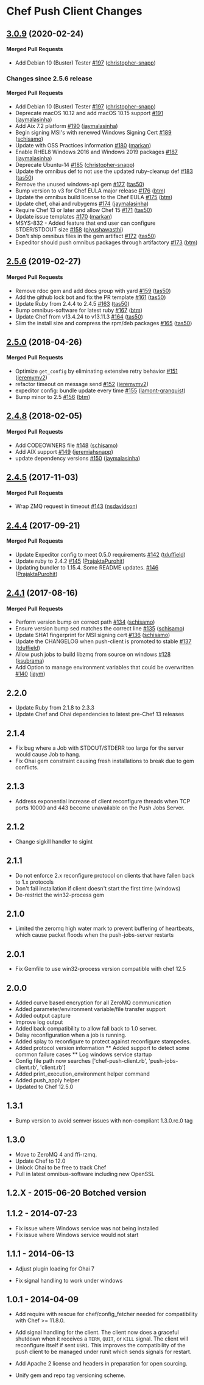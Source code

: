 # Chef Push Client Changes
<!-- usage documentation: http://expeditor-docs.es.chef.io/configuration/changelog/ -->
<!-- latest_release 3.0.9 -->
## [3.0.9](https://github.com/chef/opscode-pushy-client/tree/3.0.9) (2020-02-24)

#### Merged Pull Requests
-  Add Debian 10 (Buster) Tester [#197](https://github.com/chef/opscode-pushy-client/pull/197) ([christopher-snapp](https://github.com/christopher-snapp))
<!-- latest_release -->

<!-- release_rollup since=2.5.6 -->
### Changes since 2.5.6 release

#### Merged Pull Requests
-  Add Debian 10 (Buster) Tester [#197](https://github.com/chef/opscode-pushy-client/pull/197) ([christopher-snapp](https://github.com/christopher-snapp)) <!-- 3.0.9 -->
- Deprecate macOS 10.12 and add macOS 10.15 support [#191](https://github.com/chef/opscode-pushy-client/pull/191) ([jaymalasinha](https://github.com/jaymalasinha)) <!-- 3.0.8 -->
- Add Aix 7.2 platform [#190](https://github.com/chef/opscode-pushy-client/pull/190) ([jaymalasinha](https://github.com/jaymalasinha)) <!-- 3.0.7 -->
- Begin signing MSI&#39;s with renewed Windows Signing Cert [#189](https://github.com/chef/opscode-pushy-client/pull/189) ([schisamo](https://github.com/schisamo)) <!-- 3.0.6 -->
- Update with OSS Practices information [#180](https://github.com/chef/opscode-pushy-client/pull/180) ([markan](https://github.com/markan)) <!-- 3.0.5 -->
- Enable RHEL8 Windows 2016 and Windows 2019 packages [#187](https://github.com/chef/opscode-pushy-client/pull/187) ([jaymalasinha](https://github.com/jaymalasinha)) <!-- 3.0.4 -->
- Deprecate Ubuntu-14 [#185](https://github.com/chef/opscode-pushy-client/pull/185) ([christopher-snapp](https://github.com/christopher-snapp)) <!-- 3.0.3 -->
- Update the omnibus def to not use the updated ruby-cleanup def [#183](https://github.com/chef/opscode-pushy-client/pull/183) ([tas50](https://github.com/tas50)) <!-- 3.0.2 -->
- Remove the unused windows-api gem [#177](https://github.com/chef/opscode-pushy-client/pull/177) ([tas50](https://github.com/tas50)) <!-- 3.0.1 -->
- Bump version to v3 for Chef EULA major release [#176](https://github.com/chef/opscode-pushy-client/pull/176) ([btm](https://github.com/btm)) <!-- 3.0.0 -->
- Update the omnibus build license to the Chef EULA [#175](https://github.com/chef/opscode-pushy-client/pull/175) ([btm](https://github.com/btm)) <!-- 2.5.13 -->
- Update chef, ohai and rubygems [#174](https://github.com/chef/opscode-pushy-client/pull/174) ([jaymalasinha](https://github.com/jaymalasinha)) <!-- 2.5.12 -->
- Require Chef 13 or later and allow Chef 15 [#171](https://github.com/chef/opscode-pushy-client/pull/171) ([tas50](https://github.com/tas50)) <!-- 2.5.9 -->
- Update issue templates [#170](https://github.com/chef/opscode-pushy-client/pull/170) ([markan](https://github.com/markan)) <!-- 2.5.8 -->
- MSYS-832 - Added feature that end user can configure STDER/STDOUT size [#158](https://github.com/chef/opscode-pushy-client/pull/158) ([piyushawasthi](https://github.com/piyushawasthi)) <!-- 2.5.7 -->
- Don&#39;t ship omnibus files in the gem artifact [#172](https://github.com/chef/opscode-pushy-client/pull/172) ([tas50](https://github.com/tas50)) <!-- 2.5.10 -->
- Expeditor should push omnibus packages through artifactory [#173](https://github.com/chef/opscode-pushy-client/pull/173) ([btm](https://github.com/btm)) <!-- 2.5.11 -->
<!-- release_rollup -->

<!-- latest_stable_release -->
## [2.5.6](https://github.com/chef/opscode-pushy-client/tree/2.5.6) (2019-02-27)

#### Merged Pull Requests
- Remove rdoc gem and add docs group with yard [#159](https://github.com/chef/opscode-pushy-client/pull/159) ([tas50](https://github.com/tas50))
- Add the github lock bot and fix the PR template [#161](https://github.com/chef/opscode-pushy-client/pull/161) ([tas50](https://github.com/tas50))
- Update Ruby from 2.4.4 to 2.4.5 [#163](https://github.com/chef/opscode-pushy-client/pull/163) ([tas50](https://github.com/tas50))
- Bump omnibus-software for latest ruby [#167](https://github.com/chef/opscode-pushy-client/pull/167) ([btm](https://github.com/btm))
- Update Chef from v13.4.24 to v13.11.3 [#164](https://github.com/chef/opscode-pushy-client/pull/164) ([tas50](https://github.com/tas50))
- Slim the install size and compress the rpm/deb packages [#165](https://github.com/chef/opscode-pushy-client/pull/165) ([tas50](https://github.com/tas50))
<!-- latest_stable_release -->

## [2.5.0](https://github.com/chef/opscode-pushy-client/tree/2.5.0) (2018-04-26)

#### Merged Pull Requests
- Optimize `get_config` by eliminating extensive retry behavior [#151](https://github.com/chef/opscode-pushy-client/pull/151) ([jeremymv2](https://github.com/jeremymv2))
- refactor timeout on message send [#152](https://github.com/chef/opscode-pushy-client/pull/152) ([jeremymv2](https://github.com/jeremymv2))
- expeditor config: bundle update every time [#155](https://github.com/chef/opscode-pushy-client/pull/155) ([lamont-granquist](https://github.com/lamont-granquist))
- Bump minor to 2.5 [#156](https://github.com/chef/opscode-pushy-client/pull/156) ([btm](https://github.com/btm))

## [2.4.8](https://github.com/chef/opscode-pushy-client/tree/2.4.8) (2018-02-05)

#### Merged Pull Requests
- Add CODEOWNERS file [#148](https://github.com/chef/opscode-pushy-client/pull/148) ([schisamo](https://github.com/schisamo))
- Add AIX support [#149](https://github.com/chef/opscode-pushy-client/pull/149) ([jeremiahsnapp](https://github.com/jeremiahsnapp))
- update dependency versions [#150](https://github.com/chef/opscode-pushy-client/pull/150) ([jaymalasinha](https://github.com/jaymalasinha))

## [2.4.5](https://github.com/chef/opscode-pushy-client/tree/2.4.5) (2017-11-03)

#### Merged Pull Requests
- Wrap ZMQ request in timeout [#143](https://github.com/chef/opscode-pushy-client/pull/143) ([nsdavidson](https://github.com/nsdavidson))

## [2.4.4](https://github.com/chef/opscode-pushy-client/tree/2.4.4) (2017-09-21)

#### Merged Pull Requests
- Update Expeditor config to meet 0.5.0 requirements [#142](https://github.com/chef/opscode-pushy-client/pull/142) ([tduffield](https://github.com/tduffield))
- Update ruby to 2.4.2 [#145](https://github.com/chef/opscode-pushy-client/pull/145) ([PrajaktaPurohit](https://github.com/PrajaktaPurohit))
- Updating bundler to 1.15.4. Some README updates. [#146](https://github.com/chef/opscode-pushy-client/pull/146) ([PrajaktaPurohit](https://github.com/PrajaktaPurohit))

## [2.4.1](https://github.com/chef/opscode-pushy-client/tree/2.4.1) (2017-08-16)

#### Merged Pull Requests
- Perform version bump on correct path [#134](https://github.com/chef/opscode-pushy-client/pull/134) ([schisamo](https://github.com/schisamo))
- Ensure version bump sed matches the correct line [#135](https://github.com/chef/opscode-pushy-client/pull/135) ([schisamo](https://github.com/schisamo))
- Update SHA1 fingerprint for MSI signing cert [#136](https://github.com/chef/opscode-pushy-client/pull/136) ([schisamo](https://github.com/schisamo))
- Update the CHANGELOG when push-client is promoted to stable [#137](https://github.com/chef/opscode-pushy-client/pull/137) ([tduffield](https://github.com/tduffield))
- Allow push jobs to build libzmq from source on windows [#128](https://github.com/chef/opscode-pushy-client/pull/128) ([ksubrama](https://github.com/ksubrama))
- Add Option to manage environment variables that could be overwritten  [#140](https://github.com/chef/opscode-pushy-client/pull/140) ([jaym](https://github.com/jaym))



## 2.2.0

* Update Ruby from 2.1.8 to 2.3.3
* Update Chef and Ohai dependencies to latest pre-Chef 13 releases

## 2.1.4

* Fix bug where a Job with STDOUT/STDERR too large for the server would cause Job to hang.
* Fix Ohai gem constraint causing fresh installations to break due to gem conflicts.

## 2.1.3

* Address exponential increase of client reconfigure threads when TCP ports 10000 and 443 become unavailable on the Push Jobs Server.

## 2.1.2

* Change sigkill handler to sigint

## 2.1.1

* Do not enforce 2.x reconfigure protocol on clients that have fallen back to 1.x protocols
* Don't fail installation if client doesn't start the first time (windows)
* De-restrict the win32-process gem

## 2.1.0

* Limited the zeromq high water mark to prevent buffering of heartbeats, which cause packet floods when the push-jobs-server restarts

## 2.0.1
* Fix Gemfile to use win32-process version compatible with chef 12.5

## 2.0.0

* Added curve based encryption for all ZeroMQ communication
* Added parameter/environment variable/file transfer support
* Added output capture
* Improve log output
* Added back compatibility to allow fall back to 1.0 server.
* Delay reconfiguration when a job is running.
* Added splay to reconfigure to protect against reconfigure stampedes.
* Added protocol version information
** Added support to detect some common failure cases
** Log windows service startup
* Config file path now searches ['chef-push-client.rb', 'push-jobs-client.rb', 'client.rb']
* Added print\_execution\_environment helper command
* Added push\_apply helper
* Updated to Chef 12.5.0

## 1.3.1

* Bump version to avoid semver issues with non-compliant 1.3.0.rc.0 tag

## 1.3.0

* Move to ZeroMQ 4 and ffi-rzmq.
* Update Chef to 12.0
* Unlock Ohai to be free to track Chef
* Pull in latest omnibus-software including new OpenSSL

## 1.2.X - 2015-06-20 Botched version

## 1.1.2 - 2014-07-23

* Fix issue where Windows service was not being installed
* Fix issue where Windows service would not start

## 1.1.1 - 2014-06-13

* Adjust plugin loading for Ohai 7

* Fix signal handling to work under windows

## 1.0.1 - 2014-04-09

* Add require with rescue for chef/config_fetcher needed for compatibility with
  Chef >= 11.8.0.

* Add signal handling for the client. The client now does a graceful
  shutdown when it receives a `TERM`, `QUIT`, or `KILL` signal. The
  client will reconfigure itself if sent `USR1`. This improves the
  compatibility of the push client to be managed under runit which
  sends signals for restart.

* Add Apache 2 license and headers in preparation for open sourcing.

* Unify gem and repo tag versioning scheme.